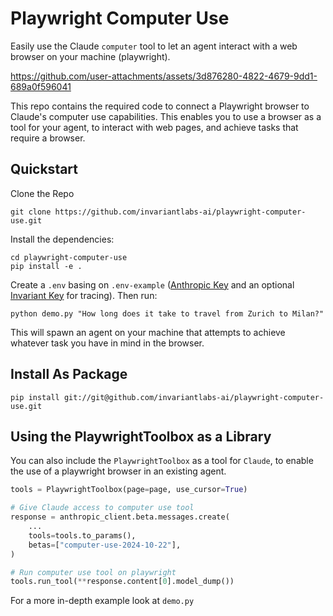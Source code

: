 # Playwright Computer Use

Easily use the Claude `computer` tool to let an agent interact with a web browser on your machine (playwright).

https://github.com/user-attachments/assets/3d876280-4822-4679-9dd1-689a0f596041

This repo contains the required code to connect a Playwright browser to Claude's computer use capabilities. This enables you to use a browser as a tool for your agent, to interact with web pages, and achieve tasks that require a browser.

## Quickstart

Clone the Repo
```
git clone https://github.com/invariantlabs-ai/playwright-computer-use.git
```

Install the dependencies:
```
cd playwright-computer-use
pip install -e .
```

Create a `.env` basing on `.env-example` ([Anthropic Key](https://console.anthropic.com) and an optional [Invariant Key](https://explorer.invariantlabs.ai) for tracing). Then run:

```
python demo.py "How long does it take to travel from Zurich to Milan?"
```

This will spawn an agent on your machine that attempts to achieve whatever task you have in mind in the browser.

## Install As Package

```
pip install git://git@github.com/invariantlabs-ai/playwright-computer-use.git
```

## Using the PlaywrightToolbox as a Library

You can also include the `PlaywrightToolbox` as a tool for `Claude`, to enable the use of a playwright browser in an existing agent.

```python
tools = PlaywrightToolbox(page=page, use_cursor=True)

# Give Claude access to computer use tool
response = anthropic_client.beta.messages.create(
    ...
    tools=tools.to_params(),
    betas=["computer-use-2024-10-22"],
)

# Run computer use tool on playwright
tools.run_tool(**response.content[0].model_dump())
```
For a more in-depth example look at `demo.py`
